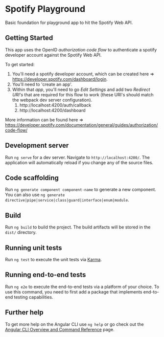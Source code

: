 # Spotify Playground

Basic foundation for playground app to hit the Spotify Web API. 

## Getting Started

This app uses the OpenID _authorization code flow_ to authenticate a spotify developer account against the Spotify Web API.

To get started: 
1. You'll need a spotify developer account, which can be created here => https://developer.spotify.com/dashboard/login.
2. You'll need to 'create an app'.
3. Within that _app_, you'll need to go *Edit Settings* and add two _Redirect URI's_ that are required for this flow to work (these URI's should match the webpack dev server configuration).
   1. http://localhost:4200/auth/callback
   2. http://localhost:4200/dashboard

More information can be found here => https://developer.spotify.com/documentation/general/guides/authorization/code-flow/

## Development server

Run `ng serve` for a dev server. Navigate to `http://localhost:4200/`. The application will automatically reload if you change any of the source files.

## Code scaffolding

Run `ng generate component component-name` to generate a new component. You can also use `ng generate directive|pipe|service|class|guard|interface|enum|module`.

## Build

Run `ng build` to build the project. The build artifacts will be stored in the `dist/` directory.

## Running unit tests

Run `ng test` to execute the unit tests via [Karma](https://karma-runner.github.io).

## Running end-to-end tests

Run `ng e2e` to execute the end-to-end tests via a platform of your choice. To use this command, you need to first add a package that implements end-to-end testing capabilities.

## Further help

To get more help on the Angular CLI use `ng help` or go check out the [Angular CLI Overview and Command Reference](https://angular.io/cli) page.
